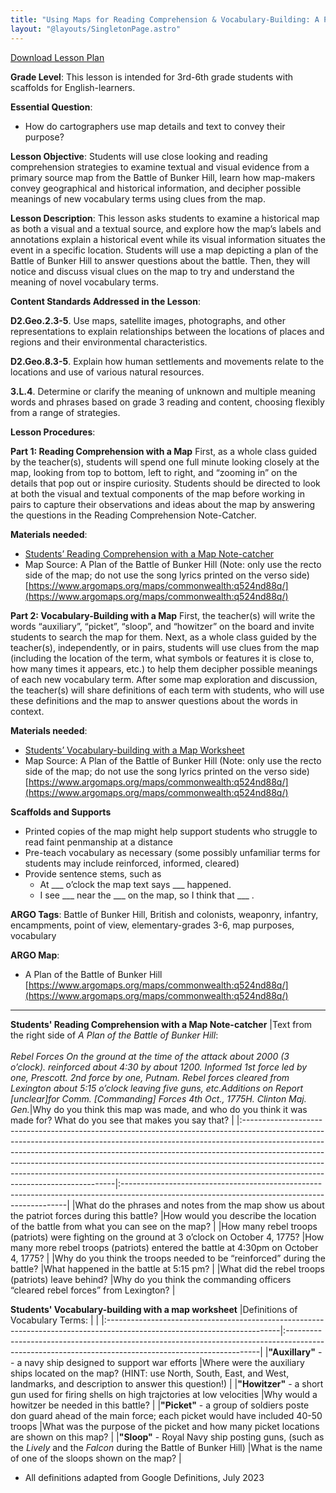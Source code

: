 ```yaml
---
title: "Using Maps for Reading Comprehension & Vocabulary-Building: A Plan of the Battle of Bunker Hill"
layout: "@layouts/SingletonPage.astro"
---
```


<a href="https://view.officeapps.live.com/op/view.aspx?src=https%3A%2F%2Fmtv-drupal-assets.s3.amazonaws.com%2Ffiles%2Fs3fs-public%2F2024-11%2FARGO%2520Lesson-%2520Bunker%2520Hill.docx%3FVersionId%3DdeYSFQueky5bmxKF.3vdFG.RRDaWVclg&wdOrigin=BROWSELINK" class="button dark mt-1">Download Lesson Plan</a>

**Grade Level**: This lesson is intended for 3rd-6th grade students with scaffolds for English-learners.

**Essential Question**: 
- How do cartographers use map details and text to convey their purpose? 

**Lesson Objective**:  Students will use close looking and reading comprehension strategies to examine textual and visual evidence from a primary source map from the Battle of Bunker Hill, learn how map-makers convey geographical and historical information, and decipher possible meanings of new vocabulary terms using clues from the map. 

**Lesson Description**:   This lesson asks students to examine a historical map as both a visual and a textual source, and explore how the map’s labels and annotations explain a historical event while its visual information situates the event in a specific location. Students will use a map depicting a plan of the Battle of Bunker Hill to answer questions about the battle.  Then, they will notice and discuss visual clues on the map to try and understand the meaning of novel vocabulary terms.  

**Content Standards Addressed in the Lesson**:

**D2.Geo.2.3-5**. Use maps, satellite images, photographs, and other representations to explain relationships between the locations of places and regions and their environmental characteristics.

**D2.Geo.8.3-5**. Explain how human settlements and movements relate to the locations and use of various natural resources.

**3.L.4**. Determine or clarify the meaning of unknown and multiple meaning words and phrases based on grade 3 reading and content, choosing flexibly from a range of strategies.

**Lesson Procedures**:

**Part 1: Reading Comprehension with a Map**  First, as a whole class guided by the teacher(s), students will spend one full minute looking closely at the map, looking from top to bottom, left to right, and “zooming in” on the details that pop out or inspire curiosity.  Students should be directed to look at both the visual and textual components of the map before working in pairs to capture their observations and ideas about the map by answering the questions in the Reading Comprehension Note-Catcher.   

**Materials needed**:
- [Students’ Reading Comprehension with a Map Note-catcher](#appendix1)
- Map Source: A Plan of the Battle of Bunker Hill (Note: only use the recto side of the map; do not use the song lyrics printed on the verso side) [https://www.argomaps.org/maps/commonwealth:q524nd88q/](https://www.argomaps.org/maps/commonwealth:q524nd88q/)

**Part 2: Vocabulary-Building with a Map**  First, the teacher(s) will write the words “auxiliary”, “picket”, “sloop”, and “howitzer” on the board and invite students to search the map for them.  Next, as a whole class guided by the teacher(s), independently, or in pairs, students will use clues from the map (including the location of the term, what symbols or features it is close to, how many times it appears, etc.) to help them decipher possible meanings of each new vocabulary term.  After some map exploration and discussion, the teacher(s) will share definitions of each term with students, who will use these definitions and the map to answer questions about the words in context. 

**Materials needed**:
- [Students’ Vocabulary-building with a Map Worksheet](#appendix2)
- Map Source: A Plan of the Battle of Bunker Hill (Note: only use the recto side of the map; do not use the song lyrics printed on the verso side) [https://www.argomaps.org/maps/commonwealth:q524nd88q/](https://www.argomaps.org/maps/commonwealth:q524nd88q/)

**Scaffolds and Supports**
- Printed copies of the map might help support students who struggle to read faint penmanship at a distance
- Pre-teach vocabulary as necessary (some possibly unfamiliar terms for students may include reinforced, informed, cleared)
- Provide sentence stems, such as
  - At ___ o’clock the map text says ___ happened.
  - I see ___ near the ___ on the map, so I think that ___ . 

**ARGO Tags**: Battle of Bunker Hill, British and colonists, weaponry,  infantry, encampments, point of view, elementary-grades 3-6, map purposes, vocabulary

**ARGO Map**:
- A Plan of the Battle of Bunker Hill [https://www.argomaps.org/maps/commonwealth:q524nd88q/](https://www.argomaps.org/maps/commonwealth:q524nd88q/)

***

<a name="appendix1"></a> 

**Students' Reading Comprehension with a Map Note-catcher**
|Text from the right side of *A Plan of the Battle of Bunker Hill*: <br/><br/> *Rebel Forces On the ground at the time of the attack about 2000 (3 o’clock).  reinforced about 4:30 by about 1200. Informed 1st force led by one, Prescott. 2nd force by one, Putnam. Rebel forces cleared from Lexington about 5:15 o’clock leaving five guns, etc.Additions on Report \[unclear\]for Comm. \[Commanding\] Forces 4th Oct., 1775H. Clinton Maj. Gen.*|Why do you think this map was made, and who do you think it was made for?  What do you see that makes you say that?                            |
|:----------------------------------------------------------------------------------------------------------------------------------------------------------------------------------------------------------------------------------------------------------------------------------------------------------------------------------------------------------------------------------------------------------------------------------------------------|:----------------------------------------------------------------------------------------------------------------------------------------------|
|What do the phrases and notes from the map show us about the patriot forces during this battle?                                                                                                                                                                                                                                                                                                                                                      |How would you describe the location of the battle from what you can see on the map?                                                            |
|How many rebel troops (patriots) were fighting on the ground at 3 o’clock on October 4, 1775?                                                                                                                                                                                                                                                                                                                                                        |How many more rebel troops (patriots) entered the battle at 4:30pm on October 4, 1775?                                                         |
|Why do you think the troops needed to be “reinforced” during the battle?                                                                                                                                                                                                                                                                                                                                                                             |What happened in the battle at 5:15 pm?                                                                                                        |
|What did the rebel troops (patriots) leave behind?                                                                                                                                                                                                                                                                                                                                                                                                   |Why do you think the commanding officers “cleared rebel forces” from Lexington?                                                                |


<a name="appendix2"></a> 

**Students' Vocabulary-building with a map worksheet**
|Definitions of Vocabulary Terms:                                                                                          |                                                                                                                                                      |
|:-------------------------------------------------------------------------------------------------------------------------|:-----------------------------------------------------------------------------------------------------------------------------------------------------|
|**"Auxillary"** -- a navy ship designed to support war efforts                                                            |Where were the auxiliary ships located on the map? (HINT: use North, South, East, and West, landmarks, and description to answer this question!)      |
|**"Howitzer"** - a short gun used for firing shells on high trajctories at low velocities                                 |Why would a howitzer be needed in this battle?                                                                                                        |
|**"Picket"** - a group of soldiers poste don guard ahead of the main force; each picket would have included 40-50 troops  |What was the purpose of the picket and how many picket locations are shown on this map?                                                               |
|**"Sloop"** - Royal Navy ship posting guns, (such as the *Lively* and the *Falcon* during the Battle of Bunker Hill)      |What is the name of one of the sloops shown on the map?                                                                                               |
- All definitions adapted from Google Definitions, July 2023

